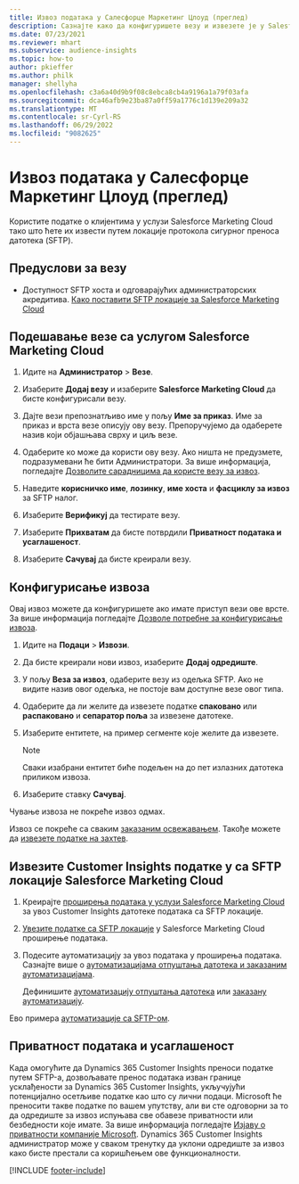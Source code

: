 ```yaml
---
title: Извоз података у Салесфорце Маркетинг Цлоуд (преглед)
description: Сазнајте како да конфигуришете везу и извезете је у Salesforce Marketing Cloud.
ms.date: 07/23/2021
ms.reviewer: mhart
ms.subservice: audience-insights
ms.topic: how-to
author: pkieffer
ms.author: philk
manager: shellyha
ms.openlocfilehash: c3a6a40d9b9f08c8ebca8cb4a9196a1a79f03afa
ms.sourcegitcommit: dca46afb9e23ba87a0ff59a1776c1d139e209a32
ms.translationtype: MT
ms.contentlocale: sr-Cyrl-RS
ms.lasthandoff: 06/29/2022
ms.locfileid: "9082625"
---
```

# <a name="export-data-to-salesforce-marketing-cloud-preview"></a>Извоз података у Салесфорце Маркетинг Цлоуд (преглед)

Користите податке о клијентима у услузи Salesforce Marketing Cloud тако што ћете их извести путем локације протокола сигурног преноса датотека (SFTP).

## <a name="prerequisites-for-connection"></a>Предуслови за везу

- Доступност SFTP хоста и одговарајућих администраторских акредитива. [Како поставити SFTP локације за Salesforce Marketing Cloud](https://help.salesforce.com/articleView?id=sf.mc_es_configure_enhanced_ftp.htm&type=5) 

## <a name="set-up-the-connection-to-salesforce-marketing-cloud"></a>Подешавање везе са услугом Salesforce Marketing Cloud

1. Идите на **Администратор** > **Везе**.

1. Изаберите **Додај везу** и изаберите **Salesforce Marketing Cloud** да бисте конфигурисали везу.

1. Дајте вези препознатљиво име у пољу **Име за приказ**. Име за приказ и врста везе описују ову везу. Препоручујемо да одаберете назив који објашњава сврху и циљ везе.

1. Одаберите ко може да користи ову везу. Ако ништа не предузмете, подразумевани ће бити Администратори. За више информација, погледајте [Дозволите сарадницима да користе везу за извоз](connections.md#allow-contributors-to-use-a-connection-for-exports).

1. Наведите **корисничко име**, **лозинку**, **име хоста** и **фасциклу за извоз** за SFTP налог.

1. Изаберите **Верификуј** да тестирате везу.

1. Изаберите **Прихватам** да бисте потврдили **Приватност података и усаглашеност**.

1. Изаберите **Сачувај** да бисте креирали везу.

## <a name="configure-an-export"></a>Конфигурисање извоза

Овај извоз можете да конфигуришете ако имате приступ вези ове врсте. За више информација погледајте [Дозволе потребне за конфигурисање извоза](export-destinations.md#set-up-a-new-export).

1. Идите на **Подаци** > **Извози**.

1. Да бисте креирали нови извоз, изаберите **Додај одредиште**.

1. У пољу **Веза за извоз**, одаберите везу из одељка SFTP. Ако не видите назив овог одељка, не постоје вам доступне везе овог типа.

1. Одаберите да ли желите да извезете податке **спаковано** или **распаковано** и **сепаратор поља** за извезене датотеке.

1. Изаберите ентитете, на пример сегменте које желите да извезете.

   > [!NOTE]
   > Сваки изабрани ентитет биће подељен на до пет излазних датотека приликом извоза. 

1. Изаберите ставку **Сачувај**.

Чување извоза не покреће извоз одмах.

Извоз се покреће са сваким [заказаним освежавањем](system.md#schedule-tab). Такође можете да [извезете податке на захтев](export-destinations.md#run-exports-on-demand). 

## <a name="import-customer-insights-data-from-sftp-location-to-salesforce-marketing-cloud"></a>Извезите Customer Insights податке у са SFTP локације Salesforce Marketing Cloud

1. Креирајте [проширења података у услузи Salesforce Marketing Cloud](https://help.salesforce.com/articleView?id=sf.mc_es_create_data_extension.htm&type=5) за увоз Customer Insights датотеке података са SFTP локације.

2. [Увезите податке са SFTP локације](https://help.salesforce.com/articleView?id=sf.mc_es_import_data_extension_classic.htm&type=5) у Salesforce Marketing Cloud проширење података. 

3. Подесите аутоматизацију за увоз података у проширења података. Сазнајте више о [аутоматизацијама отпуштања датотека и заказаним аутоматизацијама](https://help.salesforce.com/articleView?id=sf.mc_as_triggered_automations.htm&type=5).

   Дефинишите [аутоматизацију отпуштања датотека](https://help.salesforce.com/articleView?id=sf.mc_as_define_a_triggered_automation.htm&type=5) или [заказану аутоматизацију](https://help.salesforce.com/articleView?id=sf.mc_as_define_a_scheduled_automation.htm&type=5). 

Ево примера [аутоматизације са SFTP-ом](https://help.salesforce.com/articleView?id=sf.mc_as_ftp_and_triggered_automation_scenario.htm&type=5).

## <a name="data-privacy-and-compliance"></a>Приватност података и усаглашеност

Када омогућите да Dynamics 365 Customer Insights преноси податке путем SFTP-а, дозвољавате пренос података изван границе усклађености за Dynamics 365 Customer Insights, укључујући потенцијално осетљиве податке као што су лични подаци. Microsoft ће преносити такве податке по вашем упутству, али ви сте одговорни за то да одредиште за извоз испуњава све обавезе приватности или безбедности које имате. За више информација погледајте [Изјаву о приватности компаније Microsoft](https://go.microsoft.com/fwlink/?linkid=396732).
Dynamics 365 Customer Insights администратор може у сваком тренутку да уклони одредиште за извоз како бисте престали са коришћењем ове функционалности.

[!INCLUDE [footer-include](includes/footer-banner.md)]
